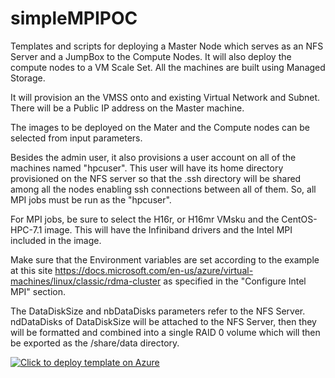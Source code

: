# simpleMPIPOC
Templates and scripts for deploying a Master Node which serves as an NFS Server and a JumpBox to the Compute Nodes.  It will also deploy the compute nodes to a VM Scale Set. All the machines are built using Managed Storage.

It will provision an the VMSS onto and existing Virtual Network and Subnet.  There will be a Public IP address on the Master machine.

The images to be deployed on the Mater and the Compute nodes can be selected from input parameters.  

Besides the admin user, it also provisions a user account on all of the machines named "hpcuser".  This user will have its home directory provisioned on the NFS server so that the .ssh directory will be shared among all the nodes enabling ssh connections between all of them.
So, all MPI jobs must be run as the "hpcuser".

For MPI jobs, be sure to select the H16r, or H16mr VMsku and the CentOS-HPC-7.1 image.  This will have the Infiniband drivers and the Intel MPI included in the image.

Make sure that the Environment variables are set according to the example at this site https://docs.microsoft.com/en-us/azure/virtual-machines/linux/classic/rdma-cluster as specified in the "Configure Intel MPI" section.

The DataDiskSize and nbDataDisks parameters refer to the NFS Server.  ndDataDisks of DataDiskSize will be attached to the NFS Server, then they will be formatted and combined into a single RAID 0 volume which will then be exported as the /share/data directory. 


[![Click to deploy template on Azure](http://azuredeploy.net/deploybutton.png "Click to deploy template on Azure")](https://portal.azure.com/#create/Microsoft.Template/uri/https%3A%2F%2Fraw.githubusercontent.com%2Fgrandparoach%2FsimpleMPIPOC%2Futc%2Fazuredeploy.json)  



